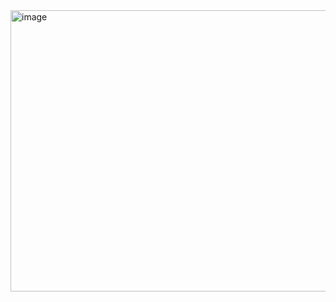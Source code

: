<img width="647" height="450" alt="image" src="https://github.com/user-attachments/assets/1d58b837-d5ab-4714-b933-6130ce109314" />
